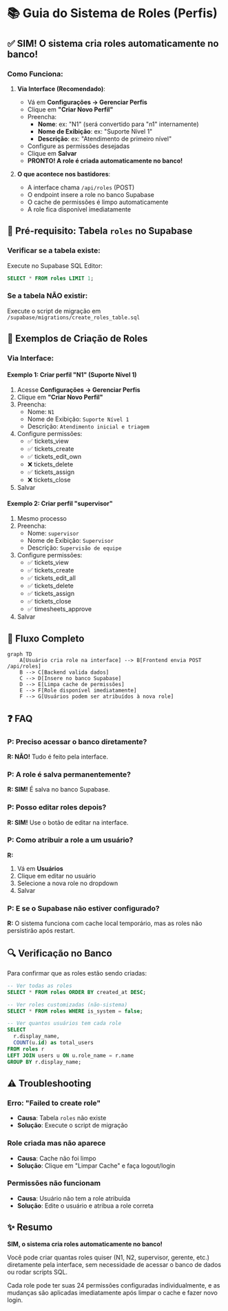 # 📚 Guia do Sistema de Roles (Perfis)

## ✅ **SIM! O sistema cria roles automaticamente no banco!**

### Como Funciona:

1. **Via Interface (Recomendado)**:
   - Vá em **Configurações → Gerenciar Perfis**
   - Clique em **"Criar Novo Perfil"**
   - Preencha:
     - **Nome**: ex: "N1" (será convertido para "n1" internamente)
     - **Nome de Exibição**: ex: "Suporte Nível 1"
     - **Descrição**: ex: "Atendimento de primeiro nível"
   - Configure as permissões desejadas
   - Clique em **Salvar**
   - **PRONTO! A role é criada automaticamente no banco!**

2. **O que acontece nos bastidores**:
   - A interface chama `/api/roles` (POST)
   - O endpoint insere a role no banco Supabase
   - O cache de permissões é limpo automaticamente
   - A role fica disponível imediatamente

## 🔧 Pré-requisito: Tabela `roles` no Supabase

### Verificar se a tabela existe:
Execute no Supabase SQL Editor:
```sql
SELECT * FROM roles LIMIT 1;
```

### Se a tabela NÃO existir:
Execute o script de migração em `/supabase/migrations/create_roles_table.sql`

## 📝 Exemplos de Criação de Roles

### Via Interface:

#### Exemplo 1: Criar perfil "N1" (Suporte Nível 1)
1. Acesse **Configurações → Gerenciar Perfis**
2. Clique em **"Criar Novo Perfil"**
3. Preencha:
   - Nome: `N1`
   - Nome de Exibição: `Suporte Nível 1`
   - Descrição: `Atendimento inicial e triagem`
4. Configure permissões:
   - ✅ tickets_view
   - ✅ tickets_create
   - ✅ tickets_edit_own
   - ❌ tickets_delete
   - ✅ tickets_assign
   - ❌ tickets_close
5. Salvar

#### Exemplo 2: Criar perfil "supervisor"
1. Mesmo processo
2. Preencha:
   - Nome: `supervisor`
   - Nome de Exibição: `Supervisor`
   - Descrição: `Supervisão de equipe`
3. Configure permissões:
   - ✅ tickets_view
   - ✅ tickets_create
   - ✅ tickets_edit_all
   - ✅ tickets_delete
   - ✅ tickets_assign
   - ✅ tickets_close
   - ✅ timesheets_approve
4. Salvar

## 🚀 Fluxo Completo

```mermaid
graph TD
    A[Usuário cria role na interface] --> B[Frontend envia POST /api/roles]
    B --> C[Backend valida dados]
    C --> D[Insere no banco Supabase]
    D --> E[Limpa cache de permissões]
    E --> F[Role disponível imediatamente]
    F --> G[Usuários podem ser atribuídos à nova role]
```

## ❓ FAQ

### P: Preciso acessar o banco diretamente?
**R: NÃO!** Tudo é feito pela interface.

### P: A role é salva permanentemente?
**R: SIM!** É salva no banco Supabase.

### P: Posso editar roles depois?
**R: SIM!** Use o botão de editar na interface.

### P: Como atribuir a role a um usuário?
**R:** 
1. Vá em **Usuários**
2. Clique em editar no usuário
3. Selecione a nova role no dropdown
4. Salvar

### P: E se o Supabase não estiver configurado?
**R:** O sistema funciona com cache local temporário, mas as roles não persistirão após restart.

## 🔍 Verificação no Banco

Para confirmar que as roles estão sendo criadas:

```sql
-- Ver todas as roles
SELECT * FROM roles ORDER BY created_at DESC;

-- Ver roles customizadas (não-sistema)
SELECT * FROM roles WHERE is_system = false;

-- Ver quantos usuários tem cada role
SELECT 
  r.display_name,
  COUNT(u.id) as total_users
FROM roles r
LEFT JOIN users u ON u.role_name = r.name
GROUP BY r.display_name;
```

## ⚠️ Troubleshooting

### Erro: "Failed to create role"
- **Causa**: Tabela `roles` não existe
- **Solução**: Execute o script de migração

### Role criada mas não aparece
- **Causa**: Cache não foi limpo
- **Solução**: Clique em "Limpar Cache" e faça logout/login

### Permissões não funcionam
- **Causa**: Usuário não tem a role atribuída
- **Solução**: Edite o usuário e atribua a role correta

## ✨ Resumo

**SIM, o sistema cria roles automaticamente no banco!**

Você pode criar quantas roles quiser (N1, N2, supervisor, gerente, etc.) diretamente pela interface, sem necessidade de acessar o banco de dados ou rodar scripts SQL.

Cada role pode ter suas 24 permissões configuradas individualmente, e as mudanças são aplicadas imediatamente após limpar o cache e fazer novo login.